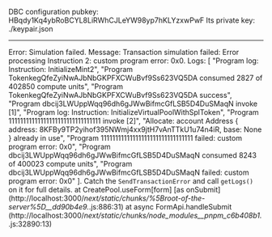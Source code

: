 DBC configuration pubkey: HBqdy1Kq4ybRoBCYL8LiRWhCJLeYW98yp7hKLYzxwPwF
Its private key: ./keypair.json

---
Error: Simulation failed. 
Message: Transaction simulation failed: Error processing Instruction 2: custom program error: 0x0. 
Logs: 
[
  "Program log: Instruction: InitializeMint2",
  "Program TokenkegQfeZyiNwAJbNbGKPFXCWuBvf9Ss623VQ5DA consumed 2827 of 402850 compute units",
  "Program TokenkegQfeZyiNwAJbNbGKPFXCWuBvf9Ss623VQ5DA success",
  "Program dbcij3LWUppWqq96dh6gJWwBifmcGfLSB5D4DuSMaqN invoke [1]",
  "Program log: Instruction: InitializeVirtualPoolWithSplToken",
  "Program 11111111111111111111111111111111 invoke [2]",
  "Allocate: account Address { address: 8KFBy9TP2yihof395NWmj4xx9jtH7vAnTTkU1u74n4iR, base: None } already in use",
  "Program 11111111111111111111111111111111 failed: custom program error: 0x0",
  "Program dbcij3LWUppWqq96dh6gJWwBifmcGfLSB5D4DuSMaqN consumed 8243 of 400023 compute units",
  "Program dbcij3LWUppWqq96dh6gJWwBifmcGfLSB5D4DuSMaqN failed: custom program error: 0x0"
]. 
Catch the `SendTransactionError` and call `getLogs()` on it for full details.
    at CreatePool.useForm[form] [as onSubmit] (http://localhost:3000/_next/static/chunks/%5Broot-of-the-server%5D__dd90b4e9._.js:886:31)
    at async FormApi.handleSubmit (http://localhost:3000/_next/static/chunks/node_modules__pnpm_c6b408b1._.js:32890:13)